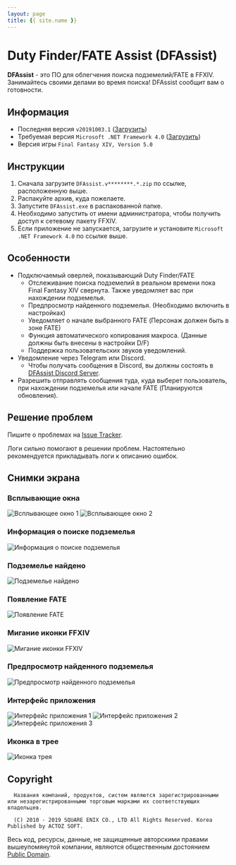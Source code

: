 ```yaml
---
layout: page
title: {{ site.name }}
---
```


# Duty Finder/FATE Assist (DFAssist)

**DFAssist** - это ПО для облегчения поиска подземелий/FATE в FFXIV.
Занимайтесь своими делами во время поиска! DFAssist сообщит вам о готовности. 

## Информация

- Последняя версия ```v20191003.1``` ([Загрузить](https://github.com/jaehyuk-lee/DFAssist/releases/latest))
- Требуемая версия ```Microsoft .NET Framework 4.0``` ([Загрузить](https://www.microsoft.com/en-us/download/details.aspx?id=17851))
- Версия игры ```Final Fantasy XIV, Version 5.0```

## Инструкции

1. Сначала загрузите ``DFAssist.v********.*.zip`` по ссылке, расположенную выше.
2. Распакуйте архив, куда пожелаете.
3. Запустите ``DFAssist.exe`` в распакованной папке.
4. Необходимо запустить от имени администратора, чтобы получить доступ к сетевому пакету FFXIV.
5. Если приложение не запускается, загрузите и установите ``Microsoft .NET Framework 4.0`` по ссылке выше.

## Особенности

- Подключаемый оверлей, показывающий Duty Finder/FATE
  - Отслеживание поиска подземелий в реальном времени пока Final Fantasy XIV свернута. Также уведомляет вас при нахождении подземелья.
  - Предпросмотр найденного подземелья. (Необходимо включить в настройках)
  - Уведомляет о начале выбранного FATE (Персонаж должен быть в зоне FATE)
  - Функция автоматического копирования макроса. (Данные должны быть внесены в настройки D/F)
  - Поддержка пользовательских звуков уведомлений.
- Уведомление через Telegram или Discord.
  - Чтобы получать сообщения в Discord, вы должны состоять в [DFAssist Discord Server](https://discord.gg/RqesxtS).
- Разрешить отправлять сообщения туда, куда выберет пользователь, при нахождении подземелья или начале FATE (Планируются обновления).

## Решение проблем

Пишите о проблемах на [Issue Tracker](https://github.com/jaehyuk-lee/DFAssist/issues).

Логи сильно помогают в решении проблем. Настоятельно рекомендуется прикладывать логи к описанию ошибок.

## Снимки экрана

### Всплывающие окна

![Всплывающее окно 1](https://i.imgur.com/W904lHM.jpg) 
![Всплывающее окно 2](https://i.imgur.com/r1KmWb3.jpg)

### Информация о поиске подземелья

![Информация о поиске подземелья](https://i.imgur.com/kVfTFyD.jpg)

### Подземелье найдено

![Подземелье найдено](https://i.imgur.com/JgBA1F3.gif)

### Появление FATE

![Появление FATE](https://i.imgur.com/AwRA9Ac.gif)

### Мигание иконки FFXIV

![Мигание иконки FFXIV](https://i.imgur.com/ndNAFZ8.gif)

### Предпросмотр найденного подземелья

![Предпросмотр найденного подземелья](https://i.imgur.com/4ztaLkR.jpg)

### Интерфейс приложения

![Интерфейс приложения 1](https://i.imgur.com/Z4csdPL.png) 
![Интерфейс приложения 2](https://i.imgur.com/xdBmYgc.png) 
![Интерфейс приложения 3](https://i.imgur.com/nU0awyg.png)

### Иконка в трее

![Иконка трея](https://i.imgur.com/zecDrdh.jpg)

## Copyright

```
  Названия компаний, продуктов, систем являются зарегистрированными или незарегистрированными торговым марками их соответствующих владельцев.

  (C) 2010 - 2019 SQUARE ENIX CO., LTD All Rights Reserved. Korea Published by ACTOZ SOFT.
```

Весь код, ресурсы, данные, не защищенные авторскими правами вышеупомянутой компании, являются общественным достоянием [Public Domain](https://ru.wikipedia.org/wiki/%D0%9E%D0%B1%D1%89%D0%B5%D1%81%D1%82%D0%B2%D0%B5%D0%BD%D0%BD%D0%BE%D0%B5_%D0%B4%D0%BE%D1%81%D1%82%D0%BE%D1%8F%D0%BD%D0%B8%D0%B5).
